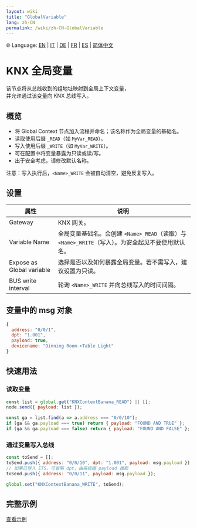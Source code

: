 ```yaml
---
layout: wiki
title: "GlobalVariable"
lang: zh-CN
permalink: /wiki/zh-CN-GlobalVariable
---
```

🌐 Language: [EN](https://supergiovane.github.io/node-red-contrib-knx-ultimate/wiki/GlobalVariable) | [IT](https://supergiovane.github.io/node-red-contrib-knx-ultimate/wiki/it-GlobalVariable) | [DE](https://supergiovane.github.io/node-red-contrib-knx-ultimate/wiki/de-GlobalVariable) | [FR](https://supergiovane.github.io/node-red-contrib-knx-ultimate/wiki/fr-GlobalVariable) | [ES](https://supergiovane.github.io/node-red-contrib-knx-ultimate/wiki/es-GlobalVariable) | [简体中文](https://supergiovane.github.io/node-red-contrib-knx-ultimate/wiki/zh-CN-GlobalVariable)

# KNX 全局变量

该节点将从总线收到的组地址映射到全局上下文变量，\
并允许通过该变量向 KNX 总线写入。

## 概览

- 将 Global Context 节点加入流程并命名；该名称作为全局变量的基础名。
- 读取使用后缀 `_READ`（如 `MyVar_READ`）。
- 写入使用后缀 `_WRITE`（如 `MyVar_WRITE`）。
- 可在配置中将变量暴露为只读或读/写。
- 出于安全考虑，请修改默认名称。

注意：写入执行后，`<Name>_WRITE` 会被自动清空，避免反复写入。

## 设置

| 属性 | 说明 |
|--|--|
| Gateway | KNX 网关。|
| Variable Name | 全局变量基础名。会创建 `<Name>_READ`（读取）与 `<Name>_WRITE`（写入）。为安全起见不要使用默认名。|
| Expose as Global variable | 选择是否以及如何暴露全局变量。若不需写入，建议设置为只读。|
| BUS write interval | 轮询 `<Name>_WRITE` 并向总线写入的时间间隔。|

## 变量中的 msg 对象

```javascript
{
  address: "0/0/1",
  dpt: "1.001",
  payload: true,
  devicename: "Dinning Room->Table Light"
}
```

## 快速用法

### 读取变量

```javascript
const list = global.get("KNXContextBanana_READ") || [];
node.send({ payload: list });

const ga = list.find(a => a.address === "0/0/10");
if (ga && ga.payload === true) return { payload: "FOUND AND TRUE" };
if (ga && ga.payload === false) return { payload: "FOUND AND FALSE" };
```

### 通过变量写入总线

```javascript
const toSend = [];
toSend.push({ address: "0/0/10", dpt: "1.001", payload: msg.payload });
// 如果已导入 ETS，可省略 dpt，由系统据 payload 推断
toSend.push({ address: "0/0/11", payload: msg.payload });

global.set("KNXContextBanana_WRITE", toSend);
```

## 完整示例

<a href="https://supergiovane.github.io/node-red-contrib-knx-ultimate/wiki/SampleGlobalContextNode" target="_blank"><i class="fa fa-info-circle"></i> 查看示例</a>
